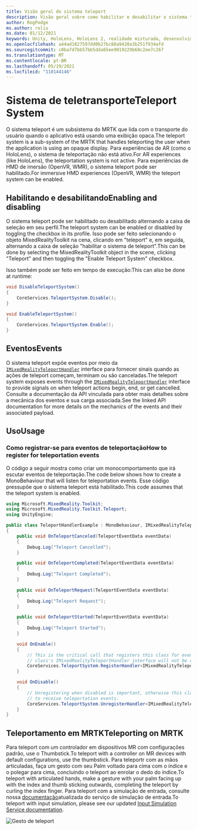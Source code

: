 ```yaml
---
title: Visão geral do sistema teleport
description: Visão geral sobre como habilitar e desabilitar o sistema teleport no MRTK
author: RogPodge
ms.author: roliu
ms.date: 01/12/2021
keywords: Unity, HoloLens, HoloLens 2, realidade misturada, desenvolvimento, MRTK, sistema teleport,
ms.openlocfilehash: a44ad1827597dd0b27bc88a9420a3b251f934afd
ms.sourcegitcommit: c0ba7d7bb57bb5dda65ee9019229b68c2ee7c267
ms.translationtype: MT
ms.contentlocale: pt-BR
ms.lasthandoff: 05/19/2021
ms.locfileid: "110144146"
---
```

# <a name="teleport-system"></a><span data-ttu-id="df025-104">Sistema de teletransporte</span><span class="sxs-lookup"><span data-stu-id="df025-104">Teleport System</span></span>

<span data-ttu-id="df025-105">O sistema teleport é um subsistema do MRTK que lida com o transporte do usuário quando o aplicativo está usando uma exibição opaca.</span><span class="sxs-lookup"><span data-stu-id="df025-105">The teleport system is a sub-system of the MRTK that handles teleporting the user when the application is using an opaque display.</span></span> <span data-ttu-id="df025-106">Para experiências de AR (como o HoloLens), o sistema de teleportação não está ativo.</span><span class="sxs-lookup"><span data-stu-id="df025-106">For AR experiences (like HoloLens), the teleportation system is not active.</span></span> <span data-ttu-id="df025-107">Para experiências de HMD de imersão (OpenVR, WMR), o sistema teleport pode ser habilitado.</span><span class="sxs-lookup"><span data-stu-id="df025-107">For immersive HMD experiences (OpenVR, WMR) the teleport system can be enabled.</span></span>

## <a name="enabling-and-disabling"></a><span data-ttu-id="df025-108">Habilitando e desabilitando</span><span class="sxs-lookup"><span data-stu-id="df025-108">Enabling and disabling</span></span>

<span data-ttu-id="df025-109">O sistema teleport pode ser habilitado ou desabilitado alternando a caixa de seleção em seu perfil.</span><span class="sxs-lookup"><span data-stu-id="df025-109">The teleport system can be enabled or disabled by toggling the checkbox in its profile.</span></span>
<span data-ttu-id="df025-110">Isso pode ser feito selecionando o objeto MixedRealityToolkit na cena, clicando em "teleport" e, em seguida, alternando a caixa de seleção "habilitar o sistema de teleport".</span><span class="sxs-lookup"><span data-stu-id="df025-110">This can be done by selecting the MixedRealityToolkit object in the scene, clicking "Teleport" and then toggling the "Enable Teleport System" checkbox.</span></span>

<span data-ttu-id="df025-111">Isso também pode ser feito em tempo de execução:</span><span class="sxs-lookup"><span data-stu-id="df025-111">This can also be done at runtime:</span></span>

```c#
void DisableTeleportSystem()
{
    CoreServices.TeleportSystem.Disable();
}

void EnableTeleportSystem()
{
    CoreServices.TeleportSystem.Enable();
}
```

## <a name="events"></a><span data-ttu-id="df025-112">Eventos</span><span class="sxs-lookup"><span data-stu-id="df025-112">Events</span></span>

<span data-ttu-id="df025-113">O sistema teleport expõe eventos por meio da [`IMixedRealityTeleportHandler`](xref:Microsoft.MixedReality.Toolkit.Teleport.IMixedRealityTeleportHandler) interface para fornecer sinais quando as ações de teleport começam, terminam ou são canceladas.</span><span class="sxs-lookup"><span data-stu-id="df025-113">The teleport system exposes events through the [`IMixedRealityTeleportHandler`](xref:Microsoft.MixedReality.Toolkit.Teleport.IMixedRealityTeleportHandler) interface to provide signals on when teleport actions begin, end, or get cancelled.</span></span>
<span data-ttu-id="df025-114">Consulte a documentação da API vinculada para obter mais detalhes sobre a mecânica dos eventos e sua carga associada.</span><span class="sxs-lookup"><span data-stu-id="df025-114">See the linked API documentation for more details on the mechanics of the events and their associated payload.</span></span>

## <a name="usage"></a><span data-ttu-id="df025-115">Uso</span><span class="sxs-lookup"><span data-stu-id="df025-115">Usage</span></span>

### <a name="how-to-register-for-teleportation-events"></a><span data-ttu-id="df025-116">Como registrar-se para eventos de teleportação</span><span class="sxs-lookup"><span data-stu-id="df025-116">How to register for teleportation events</span></span>

<span data-ttu-id="df025-117">O código a seguir mostra como criar um monocomportamento que irá escutar eventos de teleportação.</span><span class="sxs-lookup"><span data-stu-id="df025-117">The code below shows how to create a MonoBehaviour that will listen for teleportation events.</span></span> <span data-ttu-id="df025-118">Esse código pressupõe que o sistema teleport está habilitado.</span><span class="sxs-lookup"><span data-stu-id="df025-118">This code assumes that the teleport system is enabled.</span></span>

```c#
using Microsoft.MixedReality.Toolkit;
using Microsoft.MixedReality.Toolkit.Teleport;
using UnityEngine;

public class TeleportHandlerExample : MonoBehaviour, IMixedRealityTeleportHandler
{
    public void OnTeleportCanceled(TeleportEventData eventData)
    {
        Debug.Log("Teleport Cancelled");
    }

    public void OnTeleportCompleted(TeleportEventData eventData)
    {
        Debug.Log("Teleport Completed");
    }

    public void OnTeleportRequest(TeleportEventData eventData)
    {
        Debug.Log("Teleport Request");
    }

    public void OnTeleportStarted(TeleportEventData eventData)
    {
        Debug.Log("Teleport Started");
    }

    void OnEnable()
    {
        // This is the critical call that registers this class for events. Without this
        // class's IMixedRealityTeleportHandler interface will not be called.
        CoreServices.TeleportSystem.RegisterHandler<IMixedRealityTeleportHandler>(this);
    }

    void OnDisable()
    {
        // Unregistering when disabled is important, otherwise this class will continue
        // to receive teleportation events.
        CoreServices.TeleportSystem.UnregisterHandler<IMixedRealityTeleportHandler>(this);
    }
}
```

## <a name="teleporting-on-mrtk"></a><span data-ttu-id="df025-119">Teleportamento em MRTK</span><span class="sxs-lookup"><span data-stu-id="df025-119">Teleporting on MRTK</span></span>

<span data-ttu-id="df025-120">Para teleport com um controlador em dispositivos MR com configurações padrão, use o Thumbstick.</span><span class="sxs-lookup"><span data-stu-id="df025-120">To teleport with a controller on MR devices with default configurations, use the thumbstick.</span></span> <span data-ttu-id="df025-121">Para teleportr com as mãos articuladas, faça um gesto com seu Palm voltado para cima com o índice e o polegar para cima, concluindo o teleport ao enrolar o dedo do índice.</span><span class="sxs-lookup"><span data-stu-id="df025-121">To teleport with articulated hands, make a gesture with your palm facing up with the index and thumb sticking outwards, completing the teleport by curling the index finger.</span></span> <span data-ttu-id="df025-122">Para teleport com a simulação de entrada, consulte nossa [documentação](../input-simulation/input-simulation-service.md)atualizada do serviço de simulação de entrada.</span><span class="sxs-lookup"><span data-stu-id="df025-122">To teleport with input simulation, please see our updated [Input Simulation Service documentation](../input-simulation/input-simulation-service.md).</span></span>

  ![Gesto de teleport](../images/teleport/handteleport.gif)